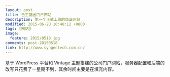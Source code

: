 ```yaml
---
layout: post
title: 合生基因门户网站
description: 第一个正式上线的商业网站
modified: 2015-06-20 10:48:12 +0800
tags: [网站]
image:
  feature: 2015/0518.jpg
comments: post-20150518
link: http://www.syngentech.com.cn/
---
```


基于 WordPress 平台和 Vintage 主题搭建的公司门户网站，服务器配置和后端的改写只花费了一星期不到，其余时间主要是在填充内容。
